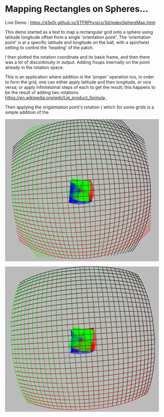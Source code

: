 
# Mapping Rectangles on Spheres...

Live Demo : https://d3x0r.github.io/STFRPhysics/3d/indexSphereMap.html


This demo started as a test to map a rectangular grid onto a sphere using latitude longitude offset
from a single 'orientation point'.  The 'orientation point' is at a specific latitude and longitude on the ball, with
a spin/twist setting to control the 'heading' of the patch.  

I then plotted the rotation coordinate and its basis frame, and then there was a lot of discontinuity in output.
Adding fixups internally on the point already in the rotation space.  

This is an application where addition is the 'proper' operation too, in order to form the grid, one can
either apply latitude and then longitude, or vice versa; or apply infinitesimal steps of each to get the result;
this happens to be the result of adding two rotations.  https://en.wikipedia.org/wiki/Lie_product_formula ,  

Then applying the origientation point's rotation ( which for some grids is a simple addition of the 

![AxB BxA](Grid-LatLong-LongLoat.png)

![A+B](Grid-Additive.png)



